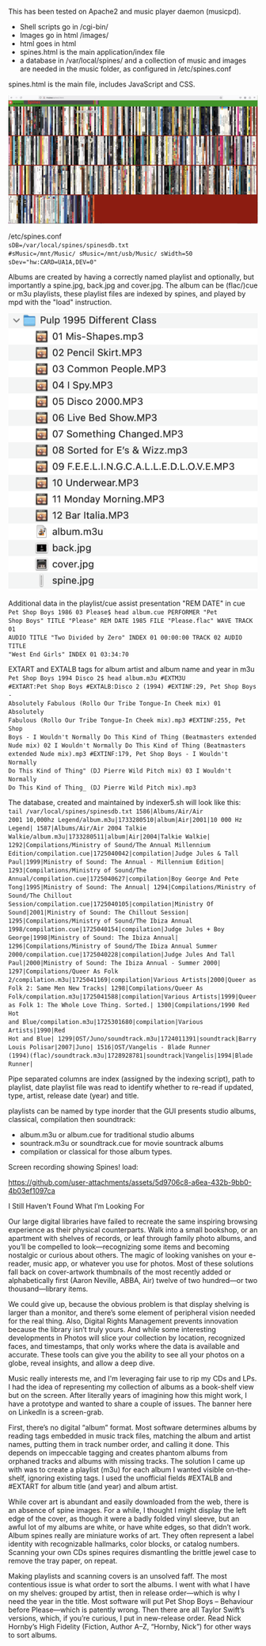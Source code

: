This has been tested on Apache2 and music player daemon (musicpd).

<ul>
  <li>Shell scripts go in /cgi-bin/</li>
  <li>Images go in html /images/</li>
  <li>html goes in html</li>
  <li>spines.html is the main application/index file</li>
  <li>a database in /var/local/spines/ and a collection of music and images are needed in the music folder, as configured in /etc/spines.conf
</ul>

spines.html is the main file, includes JavaScript and CSS.

![Screenshot showing rows of record spines and HTML float text that Avril Lavigne is under the mouse pointer](https://github.com/ptaffs/spines/blob/main/screenshot.jpeg?raw=true)

/etc/spines.conf<br>
<code>sDB=/var/local/spines/spinesdb.txt
#sMusic=/mnt/Music/
sMusic=/mnt/usb/Music/
sWidth=50
sDev="hw:CARD=UA1A,DEV=0"</code>

Albums are created by having a correctly named playlist and optionally, but importantly a spine.jpg, back.jpg and cover.jpg. The album can be (flac/)cue or m3u playlists, these playlist files are indexed by spines, and played by mpd with the "load" instruction.

![Screenshot showing mp3 files and the additional files needed for Spines; back, cover, spine and album.m3u](https://raw.githubusercontent.com/ptaffs/spines/refs/heads/main/idealfolder.png)

Additional data in the playlist/cue assist presentation "REM DATE" in cue
<code>
Pet Shop Boys 1986 03 Please$ head album.cue 
PERFORMER "Pet Shop Boys"
TITLE "Please"
REM DATE 1985
FILE "Please.flac" WAVE
  TRACK 01 AUDIO
    TITLE "Two Divided by Zero"
    INDEX 01 00:00:00
  TRACK 02 AUDIO
    TITLE "West End Girls"
    INDEX 01 03:34:70
</code>

EXTART and EXTALB tags for album artist and album name and year in m3u
<code>
Pet Shop Boys 1994 Disco 2$ head album.m3u 
#EXTM3U
#EXTART:Pet Shop Boys
#EXTALB:Disco 2 (1994)
#EXTINF:29, Pet Shop Boys - Absolutely Fabulous (Rollo Our Tribe Tongue-In Cheek mix)
01 Absolutely Fabulous (Rollo Our Tribe Tongue-In Cheek mix).mp3
#EXTINF:255, Pet Shop Boys - I Wouldn't Normally Do This Kind of Thing (Beatmasters extended Nude mix)
02 I Wouldn't Normally Do This Kind of Thing (Beatmasters extended Nude mix).mp3
#EXTINF:179, Pet Shop Boys - I Wouldn't Normally Do This Kind of Thing" (DJ Pierre Wild Pitch mix)
03 I Wouldn't Normally Do This Kind of Thing_ (DJ Pierre Wild Pitch mix).mp3
</code>

The database, created and maintained by indexer5.sh will look like this:
<code>
tail /var/local/spines/spinesdb.txt
1586|Albums/Air/Air 2001 10,000hz Legend/album.m3u|1733280510|album|Air|2001|10 000 Hz Legend|
1587|Albums/Air/Air 2004 Talkie Walkie/album.m3u|1733280511|album|Air|2004|Talkie Walkie|
1292|Compilations/Ministry of Sound/The Annual Millennium Edition/compilation.cue|1725040042|compilation|Judge Jules & Tall Paul|1999|Ministry of Sound: The Annual - Millennium Edition|
1293|Compilations/Ministry of Sound/The Annual/compilation.cue|1725040627|compilation|Boy George And Pete Tong|1995|Ministry of Sound: The Annual|
1294|Compilations/Ministry of Sound/The Chillout Session/compilation.cue|1725040105|compilation|Ministry Of Sound|2001|Ministry of Sound: The Chillout Session|
1295|Compilations/Ministry of Sound/The Ibiza Annual 1998/compilation.cue|1725040154|compilation|Judge Jules + Boy George|1998|Ministry of Sound: The Ibiza Annual|
1296|Compilations/Ministry of Sound/The Ibiza Annual Summer 2000/compilation.cue|1725040228|compilation|Judge Jules And Tall Paul|2000|Ministry of Sound: The Ibiza Annual - Summer 2000|
1297|Compilations/Queer As Folk 2/compilation.m3u|1725041169|compilation|Various Artists|2000|Queer as Folk 2: Same Men New Tracks|
1298|Compilations/Queer As Folk/compilation.m3u|1725041588|compilation|Various Artists|1999|Queer as Folk 1: The Whole Love Thing. Sorted.|
1300|Compilations/1990 Red Hot and Blue/compilation.m3u|1725301680|compilation|Various Artists|1990|Red Hot and Blue|
1299|OST/Juno/soundtrack.m3u|1724011391|soundtrack|Barry Louis Polisar|2007|Juno|
1516|OST/Vangelis - Blade Runner (1994)(flac)/soundtrack.m3u|1728928781|soundtrack|Vangelis|1994|Blade Runner|
</code>

Pipe separated columns are index (assigned by the indexing script), path to playlist, date playlist file was read to identify whether to re-read if updated, type, artist, release date (year) and title.

playlists can be named by type inorder that the GUI presents studio albums, classical, compilation then soundtrack:
<ul><li>album.m3u or album.cue for traditional studio albums</li><li>sountrack.m3u or soundtrack.cue for movie sountrack albums</li><li>compilation or classical for those album types.</li></ul>

Screen recording showing Spines! load:

https://github.com/user-attachments/assets/5d9706c8-a6ea-432b-9bb0-4b03ef1097ca

I Still Haven't Found What I’m Looking For

Our large digital libraries have failed to recreate the same inspiring browsing experience as their physical counterparts. Walk into a small bookshop, or an apartment with shelves of records, or leaf through family photo albums, and you’ll be compelled to look—recognizing some items and becoming nostalgic or curious about others. The magic of looking vanishes on your e-reader, music app, or whatever you use for photos. Most of these solutions fall back on cover-artwork thumbnails of the most recently added or alphabetically first (Aaron Neville, ABBA, Air) twelve of two hundred—or two thousand—library items.

We could give up, because the obvious problem is that display shelving is larger than a monitor, and there’s some element of peripheral vision needed for the real thing. Also, Digital Rights Management prevents innovation because the library isn’t truly yours. And while some interesting developments in Photos will slice your collection by location, recognized faces, and timestamps, that only works where the data is available and accurate. These tools can give you the ability to see all your photos on a globe, reveal insights, and allow a deep dive.

Music really interests me, and I'm leveraging fair use to rip my CDs and LPs. I had the idea of representing my collection of albums as a book-shelf view but on the screen. After literally years of imagining how this might work, I have a prototype and wanted to share a couple of issues. The banner here on LinkedIn is a screen-grab.

First, there’s no digital “album” format. Most software determines albums by reading tags embedded in music track files, matching the album and artist names, putting them in track number order, and calling it done. This depends on impeccable tagging and creates phantom albums from orphaned tracks and albums with missing tracks. The solution I came up with was to create a playlist (m3u) for each album I wanted visible on-the-shelf, ignoring existing tags. I used the unofficial fields #EXTALB and #EXTART for album title (and year) and album artist.

While cover art is abundant and easily downloaded from the web, there is an absence of spine images. For a while, I thought I might display the left edge of the cover, as though it were a badly folded vinyl sleeve, but an awful lot of my albums are white, or have white edges, so that didn’t work. Album spines really are miniature works of art. They often represent a label identity with recognizable hallmarks, color blocks, or catalog numbers. Scanning your own CDs spines requires dismantling the brittle jewel case to remove the tray paper, on repeat.

Making playlists and scanning covers is an unsolved faff. The most contentious issue is what order to sort the albums. I went with what I have on my shelves: grouped by artist, then in release order—which is why I need the year in the title. Most software will put Pet Shop Boys – Behaviour before Please—which is patently wrong. Then there are all Taylor Swift’s versions, which, if you’re curious, I put in new-release order. Read Nick Hornby’s High Fidelity (Fiction, Author A–Z, “Hornby, Nick”) for other ways to sort albums.
